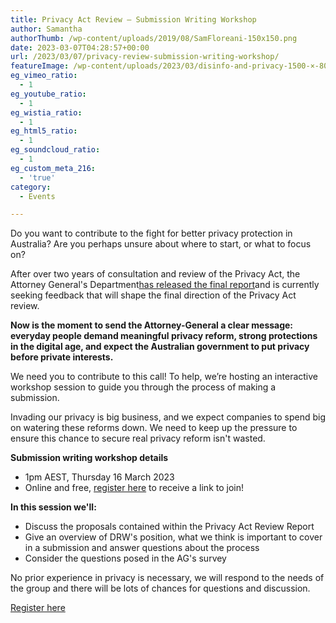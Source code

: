 ```yaml
---
title: Privacy Act Review – Submission Writing Workshop
author: Samantha
authorThumb: /wp-content/uploads/2019/08/SamFloreani-150x150.png
date: 2023-03-07T04:28:57+00:00
url: /2023/03/07/privacy-review-submission-writing-workshop/
featureImage: /wp-content/uploads/2023/03/disinfo-and-privacy-1500-×-800-px-5.png
eg_vimeo_ratio:
  - 1
eg_youtube_ratio:
  - 1
eg_wistia_ratio:
  - 1
eg_html5_ratio:
  - 1
eg_soundcloud_ratio:
  - 1
eg_custom_meta_216:
  - 'true'
category:
  - Events

---
```

Do you want to contribute to the fight for better privacy protection in Australia? Are you perhaps unsure about where to start, or what to focus on?

After over two years of consultation and review of the Privacy Act, the Attorney General's Department[has released the final report][1]and is currently seeking feedback that will shape the final direction of the Privacy Act review.

**Now is the moment to send the Attorney-General a clear message: everyday people demand meaningful privacy reform, strong protections in the digital age, and expect the Australian government to put privacy before private interests.**

We need you to contribute to this call! To help, we&#8217;re hosting an interactive workshop session to guide you through the process of making a submission.

Invading our privacy is big business, and we expect companies to spend big on watering these reforms down. We need to keep up the pressure to ensure this chance to secure real privacy reform isn't wasted.

**Submission writing workshop details**

  * 1pm AEST, Thursday 16 March 2023
  * Online and free, <a href="https://actionnetwork.org/events/privacy-sub-workshop/" target="_blank" rel="noreferrer noopener">register here</a> to receive a link to join!

**In this session we'll:**

  * Discuss the proposals contained within the Privacy Act Review Report
  * Give an overview of DRW's position, what we think is important to cover in a submission and answer questions about the process
  * Consider the questions posed in the AG's survey

No prior experience in privacy is necessary, we will respond to the needs of the group and there will be lots of chances for questions and discussion.

<div class="wp-block-buttons is-layout-flex wp-block-buttons-is-layout-flex">
  <div class="wp-block-button aligncenter">
    <a class="wp-block-button__link has-vivid-cyan-blue-background-color has-background wp-element-button" href="https://actionnetwork.org/events/privacy-sub-workshop/" target="_blank" rel="noreferrer noopener">Register here</a>
  </div>
</div>

 [1]: https://www.ag.gov.au/rights-and-protections/publications/privacy-act-review-report
